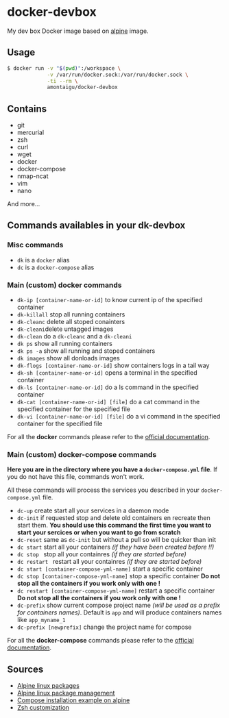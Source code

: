 # docker-devbox

My dev box Docker image based on [alpine](https://hub.docker.com/_/alpine/) image.

## Usage

```bash
$ docker run -v "$(pwd)":/workspace \
             -v /var/run/docker.sock:/var/run/docker.sock \
             -ti --rm \
             amontaigu/docker-devbox
```

## Contains

- git
- mercurial
- zsh
- curl
- wget
- docker
- docker-compose
- nmap-ncat
- vim
- nano

And more...

## Commands availables in your dk-devbox

### Misc commands

- ```dk``` is a ```docker``` alias
- ```dc``` is a ```docker-compose``` alias

### Main (custom) docker commands

- ```dk-ip [container-name-or-id]``` to know current ip of the specified container
- ```dk-killall``` stop all running containers
- ```dk-cleanc``` delete all stoped conainters
- ```dk-cleani```delete untagged images
- ```dk-clean``` do a ```dk-cleanc``` and a ```dk-cleani```
- ```dk ps``` show all running containers
- ```dk ps -a``` show all running and stoped containers
- ```dk images``` show all donloads images
- ```dk-flogs [container-name-or-id]``` show containers logs in a tail way
- ```dk-sh [container-name-or-id]``` opens a terminal in the specified container
- ```dk-ls [container-name-or-id]``` do a ls command in the specified container
- ```dk-cat [container-name-or-id] [file]``` do a cat command in the specified container for the specified file
- ```dk-vi [container-name-or-id] [file]``` do a vi command in the specified container for the specified file

For all the **docker** commands please refer to the [official documentation](https://docs.docker.com/reference/commandline/cli/).

### Main (custom) docker-compose commands

**Here you are in the directory where you have a ```docker-compose.yml``` file**. If you do not have this file, commands won't work.

All these commands will process the services you described in your ```docker-compose.yml``` file.

- ```dc-up``` create start all your services in a daemon mode
- ```dc-init``` if requested stop and delete old containers en recreate then start them. **You should use this command the first time you want to start your sercices or when you want to go from scratch**
- ```dc-reset``` same as ```dc-init``` but without a pull so will be quicker than init
- ```dc start``` start all your containers *(if they have been created before !!)*
- ```dc stop ``` stop all your containres *(if they are started before)*
- ```dc restart ``` restart all your containres *(if they are started before)*
- ```dc start [container-compose-yml-name]``` start a specific container
- ```dc stop [container-compose-yml-name]``` stop a specific container **Do not stop all the containers if you work only with one !**
- ```dc restart [container-compose-yml-name]``` restart a specific container **Do not stop all the containers if you work only with one !**
- ```dc-prefix``` show current compose project name *(will be used as a prefix for containers names)*. Default is ```app``` and will produce containers names like ```app_myname_1```
- ```dc-prefix [newprefix]``` change the project name for compose

For all the **docker-compose** commands please refer to the [official documentation](https://docs.docker.com/compose/reference/).

## Sources

- [Alpine linux packages](https://pkgs.alpinelinux.org)
- [Alpine linux package management](http://wiki.alpinelinux.org/wiki/Alpine_Linux_package_management)
- [Compose installation example on alpine](https://github.com/buildkite/docker-buildkite-agent/blob/master/alpine/Dockerfile)
- [Zsh customization](https://dustri.org/b/my-zsh-configuration.html)
